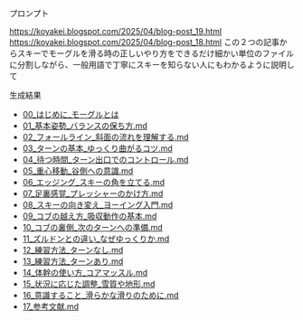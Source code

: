 
プロンプト

https://koyakei.blogspot.com/2025/04/blog-post_19.html
https://koyakei.blogspot.com/2025/04/blog-post_18.html
この２つの記事からスキーでモーグルを滑る時の正しいやり方をできるだけ細かい単位のファイルに分割しながら、一般用語で丁寧にスキーを知らない人にもわかるように説明して

生成結果

- [00_はじめに_モーグルとは](result/00.md)
- [01_基本姿勢_バランスの保ち方.md](result/01.md)
- [02_フォールライン_斜面の流れを理解する.md](result/02.md)
- [03_ターンの基本_ゆっくり曲がるコツ.md](result/03.md)
- [04_待つ時間_ターン出口でのコントロール.md](result/04.md)
- [05_重心移動_谷側への意識.md](result/05.md)
- [06_エッジング_スキーの角を立てる.md](result/06.md)
- [07_足裏感覚_プレッシャーのかけ方.md](result/07.md)
- [08_スキーの向き変え_ヨーイング入門.md](result/08.md)
- [09_コブの越え方_吸収動作の基本.md](result/09.md)
- [10_コブの裏側_次のターンへの準備.md](result/10.md)
- [11_ズルドンとの違い_なぜゆっくりか.md](result/11.md)
- [12_練習方法_ターンなし.md](result/12.md)
- [13_練習方法_ターンあり.md](result/13.md)
- [14_体幹の使い方_コアマッスル.md](result/14.md)
- [15_状況に応じた調整_雪質や地形.md](result/15.md)
- [16_意識すること_滑らかな滑りのために.md](result/16.md)
- [17_参考文献.md](result/17.md)